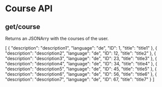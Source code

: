 # Course API

## get/course

Returns an JSONArry with the courses of the user.

[
  {
    "description": "description1",
    "language": "de",
    "ID": 1,
    "title": "title1"
  },
  {
    "description": "description2",
    "language": "de",
    "ID": 12,
    "title": "title2"
  },
  {
    "description": "description3",
    "language": "de",
    "ID": 23,
    "title": "title3"
  },
  {
    "description": "description4",
    "language": "de",
    "ID": 34,
    "title": "title4"
  },
  {
    "description": "description5",
    "language": "de",
    "ID": 45,
    "title": "title5"
  },
  {
    "description": "description6",
    "language": "de",
    "ID": 56,
    "title": "title6"
  },
  {
    "description": "description7",
    "language": "de",
    "ID": 67,
    "title": "title7"
  }
]
